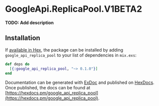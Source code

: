 # GoogleApi.ReplicaPool.V1BETA2

**TODO: Add description**

## Installation

If [available in Hex](https://hex.pm/docs/publish), the package can be installed
by adding `google_api_replica_pool` to your list of dependencies in `mix.exs`:

```elixir
def deps do
  [{:google_api_replica_pool, "~> 0.1.0"}]
end
```

Documentation can be generated with [ExDoc](https://github.com/elixir-lang/ex_doc)
and published on [HexDocs](https://hexdocs.pm). Once published, the docs can
be found at [https://hexdocs.pm/google_api_replica_pool](https://hexdocs.pm/google_api_replica_pool).
